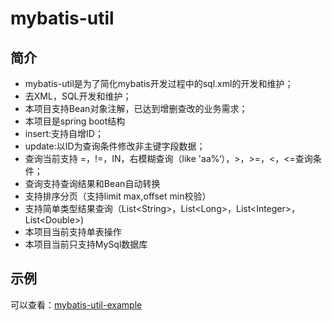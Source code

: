 mybatis-util
======

简介
------------
* mybatis-util是为了简化mybatis开发过程中的sql.xml的开发和维护；
* 去XML，SQL开发和维护；
* 本项目支持Bean对象注解，已达到增删查改的业务需求；
* 本项目是spring boot结构
* insert:支持自增ID；
* update:以ID为查询条件修改非主键字段数据；
* 查询当前支持 =，!=，IN，右模糊查询（like 'aa%‘），>，>=，<，<=查询条件；
* 查询支持查询结果和Bean自动转换
* 支持排序分页（支持limit max,offset min校验）
* 支持简单类型结果查询（List&lt;String&gt;，List&lt;Long&gt;，List&lt;Integer&gt;，List&lt;Double&gt;)
* 本项目当前支持单表操作
* 本项目当前只支持MySql数据库

示例
------------
可以查看：[mybatis-util-example](https://github.com/zhuzihuaile/mybatis-util-example)

